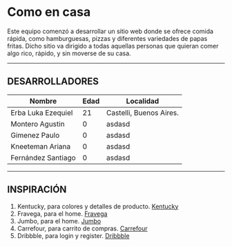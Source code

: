 # **Como en casa** 

Este equipo comenzó a desarrollar un sitio web donde se ofrece comida rápida, como hamburguesas, pizzas y diferentes variedades de papas fritas. Dicho sitio va dirigido a todas aquellas personas que quieran comer algo rico, rápido, y sin moverse de su casa.
- - -

## DESARROLLADORES

Nombre | Edad | Localidad
-------|------|----------
Erba Luka Ezequiel | 21 | Castelli, Buenos Aires.
Montero Agustin | 0 | asdasd
Gimenez Paulo  | 0 | asdasd
Kneeteman Ariana | 0 | asdasd
Fernández Santiago | 0 | asdasd
- - -

## INSPIRACIÓN
1. Kentucky, para colores y detalles de producto. [Kentucky](https://kentucky.com.ar/)
2. Fravega, para el home. [Fravega](https://www.fravega.com/)
3. Jumbo, para el home. [Jumbo](https://www.jumbo.com.ar/)
4. Carrefour, para carrito de compras. [Carrefour](https://www.carrefour.com.ar/)
5. Dribbble, para login y register. [Dribbble](https://dribbble.com/signup/new)